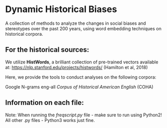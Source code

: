 # Dynamic Historical Biases

A collection of methods to analyze the changes in social biases and stereotypes over the past 200 years, using word embedding techniques on historical corpora.

## For the historical sources: 

We utilize **HistWords**, a brilliant collection of pre-trained vectors available at: https://nlp.stanford.edu/projects/histwords/
(Hamilton et al, 2018)

Here, we provide the tools to conduct analyses on the following corpora:

Google N-grams eng-all
*Corpus of Historical American English* (COHA)

## Information on each file:

Note: When running the *freqscript.py* file - make sure to run using Python2!
All other .py files - Python3 works just fine.

